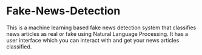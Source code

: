 # Fake-News-Detection
This is a machine learning based fake news detection system that classifies news articles as real or fake using Natural Language Processing. It has a user interface which you can interact with and get your news articles classified. 

